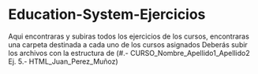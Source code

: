# Education-System-Ejercicios
Aqui encontraras y subiras todos los ejercicios de los cursos, encontraras una carpeta destinada a cada uno de los cursos asignados 
Deberás subir los archivos con la estructura de (#.- CURSO_Nombre_Apellido1_Apellido2 Ej. 5.- HTML_Juan_Perez_Muñoz)
